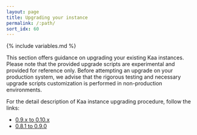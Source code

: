 ```yaml
---
layout: page
title: Upgrading your instance
permalink: /:path/
sort_idx: 60
---
```


{% include variables.md %}

This section offers guidance on upgrading your existing Kaa instances.
Please note that the provided upgrade scripts are experimental and provided for reference only.
Before attempting an upgrade on your production system, we advise that the rigorous testing and necessary upgrade scripts customization is performed in non-production environments.

For the detail description of Kaa instance upgrading procedure, follow the links:

- [0.9.x to 0.10.x]({{root_url}}Administration-guide/Upgrading-your-instance/0.9.x-to-0.10.x/)
- [0.8.1 to 0.9.0]({{root_url}}Administration-guide/Upgrading-your-instance/0.8.1-to-0.9.0/)
